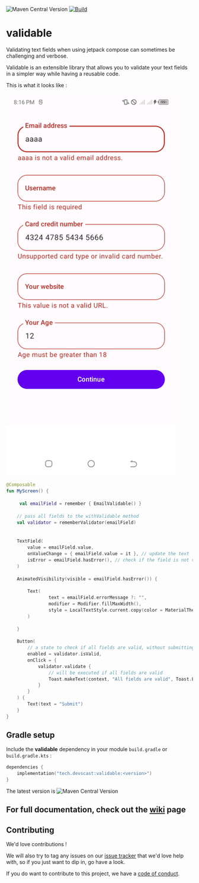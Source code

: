 ![Maven Central Version](https://img.shields.io/maven-central/v/tech.devscast/validable?color=blue)
[![Build](https://github.com/devscast/validable/actions/workflows/Build.yaml/badge.svg)](https://github.com/devscast/validable/actions/workflows/build.yaml)

# validable

Validating text fields when using jetpack compose can sometimes be challenging and verbose.

Validable is an extensible library that allows you to validate your text fields in a simpler way while having a reusable code.

This is what it looks like :

<img src="screenshots/inputscreen.png?raw=true" width="459" alt="Welcome screen">

```kotlin  
@Composable  
fun MyScreen() { 
 
     val emailField = remember { EmailValidable() }

    // pass all fields to the withValidable method
    val validator = rememberValidator(emailField)


    TextField(  
	    value = emailField.value,
	    onValueChange = { emailField.value = it }, // update the text  
	    isError = emailField.hasError(), // check if the field is not valid    
	)  
  
	AnimatedVisibility(visible = emailField.hasError()) {
	
	    Text(
                text = emailField.errorMessage ?: "",
            	modifier = Modifier.fillMaxWidth(),
            	style = LocalTextStyle.current.copy(color = MaterialTheme.colors.error)
	    )
        
	}  
	
	Button(
        // a state to check if all fields are valid, without submitting the form
        enabled = validator.isValid,
        onClick = { 
            validator.validate { 
                // will be executed if all fields are valid 
                Toast.makeText(context, "All fields are valid", Toast.LENGTH_SHORT).show()
            } 
        }
    ) { 
		Text(text = "Submit") 
	}  
}  
```

## Gradle setup

Include the **validable** dependency in your module `build.gradle` or `build.gradle.kts` :


```kotlin
dependencies {
    implementation("tech.devscast:validable:<version>")
}
```

The latest version is ![Maven Central Version](https://img.shields.io/maven-central/v/tech.devscast/validable?color=blue)

## For full documentation, check out the [wiki](https://github.com/devscast/validable/wiki) page

## Contributing

We'd love contributions !

We will also try to tag any issues on our [issue tracker](https://github.com/devscast/validable/issues) that we'd love help with, so
if you just want to dip in, go have a look.

If you do want to contribute to this project, we have a [code of conduct](CODE_OF_CONDUCT.md).
